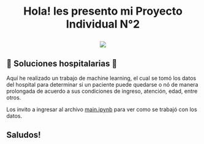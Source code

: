 # <h1 align="center"> Hola! les presento mi **Proyecto Individual N°2** <p align="center">


  
  <p align="center">
<img src="https://github.com/faculopez-code/PI02ML/blob/main/image/DALL%C2%B7E%202022-12-15%2022.35.17%20-%20a%20person%20doing%20a%20machine%20learning%20project%20resulting%20in%20a%20cartoon%20computer%20explosion.png?raw=true"   
>
</p>
  
## 🏥 **Soluciones hospitalarias** 🏥

  Aquí he realizado un trabajo de machine learning, el cual se tomó los datos del hospital para determinar si un paciente puede quedarse o nó de manera prolongada de acuerdo a sus condiciones de ingreso, atención, edad, entre otros. 
  
  Los invito a ingresar al archivo [main.ipynb](https://github.com/faculopez-code/PI02ML/blob/main/main.ipynb) para ver como se trabajó con los datos.
  
  
## Saludos!
